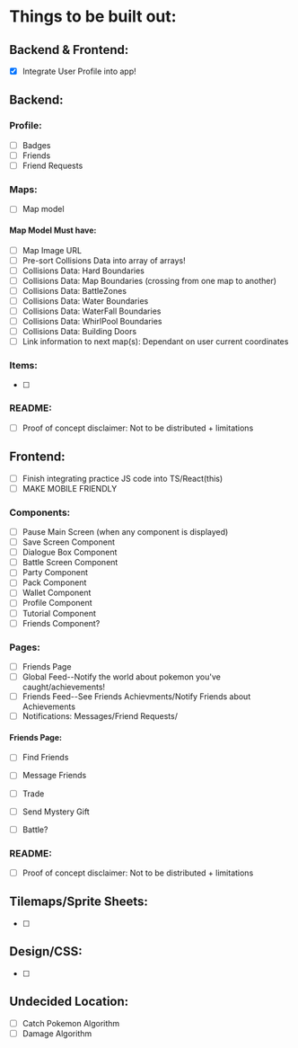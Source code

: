 # Things to be built out:


## Backend & Frontend:

- [X] Integrate User Profile into app!



## Backend:

### Profile:
- [ ] Badges
- [ ] Friends
- [ ] Friend Requests

### Maps:
- [ ] Map model
#### Map Model Must have:
- [ ] Map Image URL
- [ ] Pre-sort Collisions Data into array of arrays!
- [ ] Collisions Data: Hard Boundaries
- [ ] Collisions Data: Map Boundaries (crossing from one map to another)
- [ ] Collisions Data: BattleZones 
- [ ] Collisions Data: Water Boundaries
- [ ] Collisions Data: WaterFall Boundaries
- [ ] Collisions Data: WhirlPool Boundaries
- [ ] Collisions Data: Building Doors
- [ ] Link information to next map(s): Dependant on user current coordinates

### Items:
- [ ] 

### README:
- [ ] Proof of concept disclaimer: Not to be distributed + limitations



## Frontend:

- [ ] Finish integrating practice JS code into TS/React(this)
- [ ] MAKE MOBILE FRIENDLY

### Components:
- [ ] Pause Main Screen (when any component is displayed)
- [ ] Save Screen Component
- [ ] Dialogue Box Component
- [ ] Battle Screen Component
- [ ] Party Component
- [ ] Pack Component
- [ ] Wallet Component
- [ ] Profile Component
- [ ] Tutorial Component
- [ ] Friends Component?

### Pages:
- [ ] Friends Page
- [ ] Global Feed--Notify the world about pokemon you've caught/achievements!
- [ ] Friends Feed--See Friends Achievments/Notify Friends about Achievements
- [ ] Notifications: Messages/Friend Requests/
#### Friends Page:
- [ ] Find Friends
- [ ] Message Friends
- [ ] Trade
- [ ] Send Mystery Gift
- [ ] Battle?


### README:
- [ ] Proof of concept disclaimer: Not to be distributed + limitations



## Tilemaps/Sprite Sheets:

- [ ] 



## Design/CSS:
- [ ] 



## Undecided Location:
- [ ] Catch Pokemon Algorithm
- [ ] Damage Algorithm